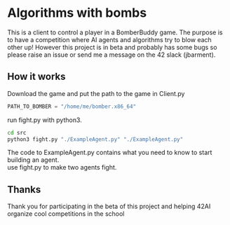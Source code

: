 # Algorithms with bombs

This is a client to control a player in a BomberBuddy game. The purpose is to have a competition where AI agents and algorithms try to blow each other up! However this project is in beta and probably has some bugs so please raise an issue or send me a message on the 42 slack (jbarment).    

## How it works

Download the game and put the path to the game in Client.py

```python
PATH_TO_BOMBER = "/home/me/bomber.x86_64"
```

run fight.py with python3.  

```bash
cd src
python3 fight.py "./ExampleAgent.py" "./ExampleAgent.py" 
```

The code to ExampleAgent.py contains what you need to know to start building an agent.  
use fight.py to make two agents fight.


## Thanks

Thank you for participating in the beta of this project and helping 42AI organize cool competitions in the school

